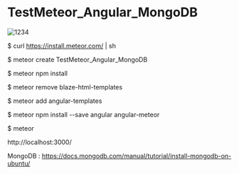 # TestMeteor_Angular_MongoDB

![1234](https://user-images.githubusercontent.com/42707869/69410815-6319f380-0d3e-11ea-9646-1105f906228d.png)

$ curl https://install.meteor.com/ | sh

$ meteor create TestMeteor_Angular_MongoDB

$ meteor npm install

$ meteor remove blaze-html-templates

$ meteor add angular-templates

$ meteor npm install --save angular angular-meteor

$ meteor

http://localhost:3000/

MongoDB : https://docs.mongodb.com/manual/tutorial/install-mongodb-on-ubuntu/

